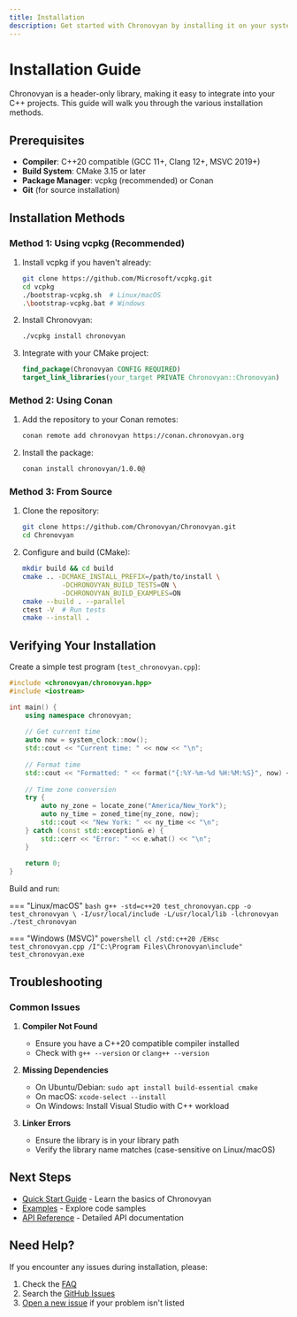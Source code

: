 ```yaml
---
title: Installation
description: Get started with Chronovyan by installing it on your system
---
```


# Installation Guide

Chronovyan is a header-only library, making it easy to integrate into your C++ projects. This guide will walk you through the various installation methods.

## Prerequisites

- **Compiler**: C++20 compatible (GCC 11+, Clang 12+, MSVC 2019+)
- **Build System**: CMake 3.15 or later
- **Package Manager**: vcpkg (recommended) or Conan
- **Git** (for source installation)

## Installation Methods

### Method 1: Using vcpkg (Recommended)

1. Install vcpkg if you haven't already:
   ```bash
   git clone https://github.com/Microsoft/vcpkg.git
   cd vcpkg
   ./bootstrap-vcpkg.sh  # Linux/macOS
   .\bootstrap-vcpkg.bat # Windows
   ```

2. Install Chronovyan:
   ```bash
   ./vcpkg install chronovyan
   ```

3. Integrate with your CMake project:
   ```cmake
   find_package(Chronovyan CONFIG REQUIRED)
   target_link_libraries(your_target PRIVATE Chronovyan::Chronovyan)
   ```

### Method 2: Using Conan

1. Add the repository to your Conan remotes:
   ```bash
   conan remote add chronovyan https://conan.chronovyan.org
   ```

2. Install the package:
   ```bash
   conan install chronovyan/1.0.0@
   ```

### Method 3: From Source

1. Clone the repository:
   ```bash
   git clone https://github.com/Chronovyan/Chronovyan.git
   cd Chronovyan
   ```

2. Configure and build (CMake):
   ```bash
   mkdir build && cd build
   cmake .. -DCMAKE_INSTALL_PREFIX=/path/to/install \
             -DCHRONOVYAN_BUILD_TESTS=ON \
             -DCHRONOVYAN_BUILD_EXAMPLES=ON
   cmake --build . --parallel
   ctest -V  # Run tests
   cmake --install .
   ```

## Verifying Your Installation

Create a simple test program (`test_chronovyan.cpp`):

```cpp
#include <chronovyan/chronovyan.hpp>
#include <iostream>

int main() {
    using namespace chronovyan;
    
    // Get current time
    auto now = system_clock::now();
    std::cout << "Current time: " << now << "\n";
    
    // Format time
    std::cout << "Formatted: " << format("{:%Y-%m-%d %H:%M:%S}", now) << "\n";
    
    // Time zone conversion
    try {
        auto ny_zone = locate_zone("America/New_York");
        auto ny_time = zoned_time{ny_zone, now};
        std::cout << "New York: " << ny_time << "\n";
    } catch (const std::exception& e) {
        std::cerr << "Error: " << e.what() << "\n";
    }
    
    return 0;
}
```

Build and run:

=== "Linux/macOS"
    ```bash
    g++ -std=c++20 test_chronovyan.cpp -o test_chronovyan \
        -I/usr/local/include -L/usr/local/lib -lchronovyan
    ./test_chronovyan
    ```

=== "Windows (MSVC)"
    ```powershell
    cl /std:c++20 /EHsc test_chronovyan.cpp /I"C:\Program Files\Chronovyan\include"
    test_chronovyan.exe
    ```

## Troubleshooting

### Common Issues

1. **Compiler Not Found**
   - Ensure you have a C++20 compatible compiler installed
   - Check with `g++ --version` or `clang++ --version`

2. **Missing Dependencies**
   - On Ubuntu/Debian: `sudo apt install build-essential cmake`
   - On macOS: `xcode-select --install`
   - On Windows: Install Visual Studio with C++ workload

3. **Linker Errors**
   - Ensure the library is in your library path
   - Verify the library name matches (case-sensitive on Linux/macOS)

## Next Steps

- [Quick Start Guide](quickstart.md) - Learn the basics of Chronovyan
- [Examples](../examples/) - Explore code samples
- [API Reference](../api/reference/) - Detailed API documentation

## Need Help?

If you encounter any issues during installation, please:
1. Check the [FAQ](../faq/)
2. Search the [GitHub Issues](https://github.com/Chronovyan/Chronovyan/issues)
3. [Open a new issue](https://github.com/Chronovyan/Chronovyan/issues/new/choose) if your problem isn't listed
